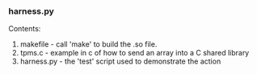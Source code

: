 ### harness.py ###

Contents:
1. makefile - call 'make' to build the .so file.
2. tpms.c - example in c of how to send an array into a C shared library
3. harness.py - the 'test' script used to demonstrate the action 